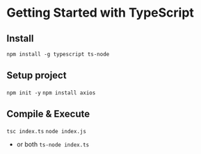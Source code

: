 # Getting Started with TypeScript

## Install

`npm install -g typescript ts-node`

## Setup project

`npm init -y`
`npm install axios`

## Compile & Execute

`tsc index.ts`
`node index.js`

- or both
  `ts-node index.ts`
